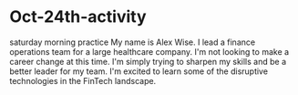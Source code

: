 # Oct-24th-activity
saturday morning practice
My name is Alex Wise. I lead a finance operations team for a large healthcare company. I'm not looking to make a
career change at this time. I'm simply trying to sharpen my skills and be a better leader for my team. I'm excited
to learn some of the disruptive technologies in the FinTech landscape.
